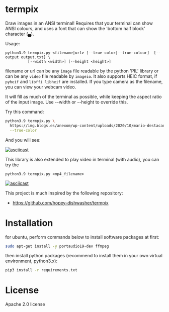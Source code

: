 # termpix

Draw images in an ANSI terminal! Requires that your terminal can show ANSI colours, and uses a font that can show the 'bottom half block' character (▄).

Usage:
```text
python3.9 termpix.py <filename|url> [--true-color|--true-colour]  [--output output.txt] \
          [--width <width>] [--height <height>]
```
filename or url can be any `image` file readable by the python 'PIL' library or can be any `video` file readable by `imageio`. It also supports HEIC format, if `pyheif` and `libffi libheif` are installed. If you type camera as the filename, you can view your webcam video.

It will fill as much of the terminal as possible, while keeping the aspect ratio of the input image. Use --width or --height to override this.

Try this command:
```bash
python3.9 termpix.py \
  https://img.blogs.es/anexom/wp-content/uploads/2020/10/mario-destacada_E.jpg \
  --true-color
```
And you will see:

[![asciicast](https://asciinema.org/a/cEW7FK66bmr0wsmRNcMpocx1D.svg)](https://asciinema.org/a/cEW7FK66bmr0wsmRNcMpocx1D)

This library is also extended to play video in terminal (with audio), you can try the
```text
python3.9 termpix.py <mp4_filename>
```

[![asciicast](https://asciinema.org/a/yuogBz7sZaSwLmRBN4BGcTv6v.svg)](https://asciinema.org/a/yuogBz7sZaSwLmRBN4BGcTv6v)

This project is much inspired by the following repository:
- https://github.com/hopey-dishwasher/termpix

# Installation
for ubuntu, perform commands below to install software packages at first:
```bash
sudo apt-get install -y portaudio19-dev ffmpeg
```
then install python packages (recommend to install them in your own virtual environment, python3.x):
```bash
pip3 install -r requirements.txt
```

# License
Apache 2.0 license
